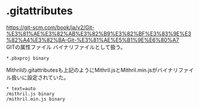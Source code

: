 # .gitattributes
https://git-scm.com/book/ja/v2/Git-%E3%81%AE%E3%82%AB%E3%82%B9%E3%82%BF%E3%83%9E%E3%82%A4%E3%82%BA-Git-%E3%81%AE%E5%B1%9E%E6%80%A7  
GITの属性ファイル
バイナリファイルとして扱う。  
```例
*.pbxproj binary
````
Mithrilの.gitattributesも上記のようにMithril.jsとMithril.min.jsがバイナリファイル扱いに設定されていた。  

```
* text=auto
/mithril.js binary
/mithril.min.js binary
```
